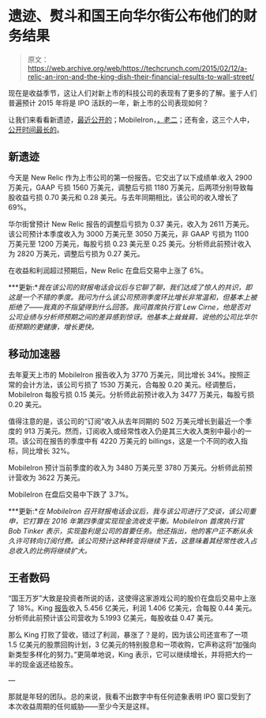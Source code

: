 # 遗迹、熨斗和国王向华尔街公布他们的财务结果

> 原文：<https://web.archive.org/web/https://techcrunch.com/2015/02/12/a-relic-an-iron-and-the-king-dish-their-financial-results-to-wall-street/>

现在是收益季节，这让人们对新上市的科技公司的表现有了更多的了解。鉴于人们普遍预计 2015 年将是 IPO 活跃的一年，新上市的公司表现如何？

让我们来看看新遗迹，[最近公开的](https://web.archive.org/web/20230327001122/https://techcrunch.com/2014/12/12/new-relics-ipo-spikes-31-in-initial-trading/)；MobileIron，[，老二](https://web.archive.org/web/20230327001122/https://techcrunch.com/2014/06/12/mobileiron-pops-17-in-public-debut/)；还有金，这三个人中，[公开时间最长的](https://web.archive.org/web/20230327001122/https://techcrunch.com/2014/03/26/king-ipo-2/)。

## 新遗迹

今天是 New Relic 作为上市公司的第一份报告。它交出了以下成绩单:收入 2900 万美元，GAAP 亏损 1560 万美元，调整后亏损 1180 万美元，后两项分别导致每股收益亏损 0.70 美元和 0.28 美元。与去年同期相比，该公司的收入增长了 69%。

华尔街曾预计 New Relic 报告的调整后亏损为 0.37 美元，收入为 2611 万美元。该公司预计本季度收入为 3000 万美元至 3050 万美元，非 GAAP 亏损为 1100 万美元至 1200 万美元，每股亏损 0.23 美元至 0.25 美元。分析师此前预计收入为 2820 万美元，调整后亏损为 0.27 美元。

在收益和利润超过预期后，New Relic 在盘后交易中上涨了 6%。

***更新:**我在该公司的财报电话会议后与它聊了聊，我们达成了惊人的共识，即这是一个不错的季度。我问为什么该公司预测季度环比增长非常温和，但基本上被拒绝了——我真的不指望得到什么回答。我问首席执行官 Lew Cirne，他是否对公司业绩与分析师预期之间的差异感到惊讶。他基本上耸耸肩，说他的公司比华尔街预期的更健康，增长更快。*

## 移动加速器

去年夏天上市的 MobileIron 报告收入为 3770 万美元，同比增长 34%。按照正常的会计方法，该公司亏损了 1530 万美元，合每股 0.20 美元。经调整后，MobileIron 每股亏损 0.15 美元。分析师此前预计收入为 3477 万美元，每股亏损 0.20 美元。

值得注意的是，该公司的“订阅”收入从去年同期的 502 万美元增长到最近一个季度的 913 万美元。然而，订阅收入或经常性收入仍是其三大收入类别中最小的一项。该公司在报告的季度中有 4220 万美元的 billings，这是一个不同的收入指标，同比增长 32%。

MobileIron 预计当前季度的收入为 3480 万美元至 3780 万美元。分析师此前预计营收为 3622 万美元。

MobileIron 在盘后交易中下跌了 3.7%。

***更新:**在 MobileIron 召开财报电话会议后，我与该公司进行了交谈，该公司重申，它打算在 2016 年第四季度实现现金流收支平衡。MobileIron 首席执行官 Bob Tinker 表示，实现盈利是公司的首要任务。他还指出，他的客户正不断从永久许可转向订阅付费。该公司预计这种转变将继续下去，这意味着其经常性收入占总收入的比例将继续扩大。*

## 王者数码

“国王万岁”大致是投资者所说的话，这使得这家游戏公司的股价在盘后交易中上涨了 18%。King [报告](https://web.archive.org/web/20230327001122/http://finance.yahoo.com/news/king-reports-fourth-quarter-full-210200983.html)收入 5.456 亿美元，利润 1.406 亿美元，合每股 0.44 美元。分析师此前预计该公司营收为 5.1993 亿美元，每股收益 0.47 美元。

那么 King 打败了营收，错过了利润，暴涨了？是的，因为该公司还宣布了一项 1.5 亿美元的股票回购计划，3 亿美元的特别股息和一项收购，它声称这将“加强向新类型多样化的努力。”更简单地说，King 表示，它可以继续增长，并将把大约一半的现金返还给股东。

—

那就是年轻的团队。总的来说，我看不出数字中有任何迹象表明 IPO 窗口受到了本次收益周期的任何威胁——至少今天是这样。